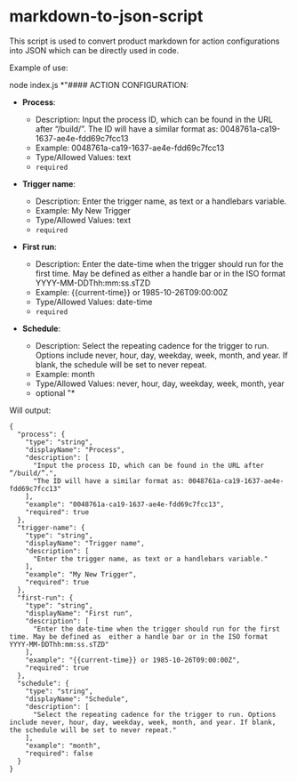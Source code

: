 # markdown-to-json-script


This script is used to convert product markdown for action configurations into JSON which can be directly used in code.



Example of use:

node index.js \*"#### ACTION CONFIGURATION: 
* **Process**:
	* Description: Input the process ID, which can be found in the URL after “/build/”.
The ID will have a similar format as: 0048761a-ca19-1637-ae4e-fdd69c7fcc13
	* Example: 0048761a-ca19-1637-ae4e-fdd69c7fcc13
	* Type/Allowed Values: text
	* `required`

* **Trigger name**:
	* Description: Enter the trigger name, as text or a handlebars variable.
	* Example: My New Trigger
	* Type/Allowed Values: text
	* `required`

* **First run**:
	* Description: Enter the date-time when the trigger should run for the first time. May be defined as  either a handle bar or in the ISO format YYYY-MM-DDThh:mm:ss.sTZD
	* Example: {{current-time}} or 1985-10-26T09:00:00Z
	* Type/Allowed Values: date-time
	* `required`

* **Schedule**:
	* Description: Select the repeating cadence for the trigger to run. Options include never, hour, day, weekday, week, month, and year. If blank, the schedule will be set to never repeat.
 	* Example: month
	* Type/Allowed Values: never, hour, day, weekday, week, month, year
	* optional
"\*


Will output: 
```
{
  "process": {
    "type": "string",
    "displayName": "Process",
    "description": [
      "Input the process ID, which can be found in the URL after “/build/”.",
      "The ID will have a similar format as: 0048761a-ca19-1637-ae4e-fdd69c7fcc13"
    ],
    "example": "0048761a-ca19-1637-ae4e-fdd69c7fcc13",
    "required": true
  },
  "trigger-name": {
    "type": "string",
    "displayName": "Trigger name",
    "description": [
      "Enter the trigger name, as text or a handlebars variable."
    ],
    "example": "My New Trigger",
    "required": true
  },
  "first-run": {
    "type": "string",
    "displayName": "First run",
    "description": [
      "Enter the date-time when the trigger should run for the first time. May be defined as  either a handle bar or in the ISO format YYYY-MM-DDThh:mm:ss.sTZD"
    ],
    "example": "{{current-time}} or 1985-10-26T09:00:00Z",
    "required": true
  },
  "schedule": {
    "type": "string",
    "displayName": "Schedule",
    "description": [
      "Select the repeating cadence for the trigger to run. Options include never, hour, day, weekday, week, month, and year. If blank, the schedule will be set to never repeat."
    ],
    "example": "month",
    "required": false
  }
}
```
